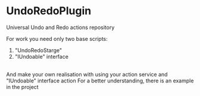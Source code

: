 # UndoRedoPlugin
Universal Undo and Redo actions repository

For work you need only two base scripts:
1) "UndoRedoStarge"  
2) "IUndoable" interface 
<br>
And make your own realisation with using your action service and "IUndoable" interface action
</hr>
For a better understanding, there is an example in the project
